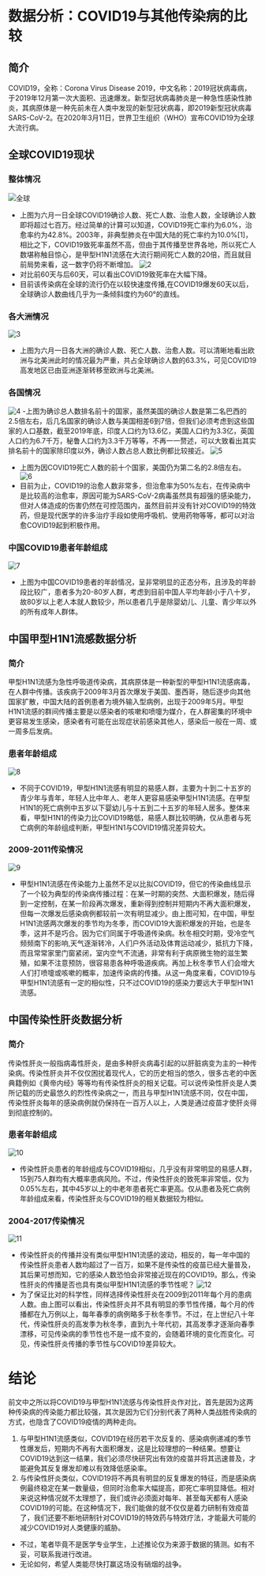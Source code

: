 # 数据分析：COVID19与其他传染病的比较
## 简介
COVID19，全称：Corona Virus Disease 2019，中文名称：2019冠状病毒病，于2019年12月第一次大面积、迅速爆发。新型冠状病毒肺炎是一种急性感染性肺炎，其病原体是一种先前未在人类中发现的新型冠状病毒，即2019新型冠状病毒SARS-CoV-2。在2020年3月11日，世界卫生组织（WHO）宣布COVID19为全球大流行病。
## 全球COVID19现状
### 整体情况
![全球](https://github.com/JCM-lsy/COVID19_H1N1_HV_DataAnalyze/blob/master/images/1.png)
- 上图为六月一日全球COVID19确诊人数、死亡人数、治愈人数，全球确诊人数即将超过七百万。经过简单的计算可以知道，COVID19死亡率约为6.0%，治愈率约为42.8%。2003年，非典型肺炎在中国大陆的死亡率约为10.0%[1]，相比之下，COVID19致死率虽然不高，但由于其传播至世界各地，所以死亡人数堪称触目惊心，是甲型H1N1流感在大流行期间死亡人数的20倍，而且就目前局势来看，这一数字仍将不断增加。
![2](https://github.com/JCM-lsy/COVID19_H1N1_HV_DataAnalyze/blob/master/images/2.png)
- 对比前60天与后60天，可以看出COVID19致死率在大幅下降。
- 目前该传染病在全球的流行仍在以较快速度传播,在COVID19爆发60天以后，全球确诊人数曲线几乎为一条倾斜度约为60°的直线。
### 各大洲情况
![3](https://github.com/JCM-lsy/COVID19_H1N1_HV_DataAnalyze/blob/master/images/3.png)
- 上图为六月一日各大洲的确诊人数、死亡人数、治愈人数。可以清晰地看出欧洲与北美洲此时的情况最为严重，共占全球确诊人数的63.3%，可见COVID19高发地区已由亚洲逐渐转移至欧洲与北美洲。
### 各国情况
![4](https://github.com/JCM-lsy/COVID19_H1N1_HV_DataAnalyze/blob/master/images/4.png)
-上图为确诊总人数排名前十的国家，虽然美国的确诊人数是第二名巴西的2.5倍左右，后几名国家的确诊人数与美国相差6到7倍，但我们必须考虑到这些国家的人口基数，截至2019年底，印度人口约为13.6亿，美国人口约为3.3亿，英国人口约为6.7千万，秘鲁人口约为3.3千万等等，不再一一赘述，可以大致看出其实排名前十的国家除印度以外，确诊人数占总人数比例都比较接近。
![5](https://github.com/JCM-lsy/COVID19_H1N1_HV_DataAnalyze/blob/master/images/5.png)
- 上图为因COVID19死亡人数的前十个国家，美国仍为第二名的2.8倍左右。
![6](https://github.com/JCM-lsy/COVID19_H1N1_HV_DataAnalyze/blob/master/images/6.png)
- 目前为止，COVID19的治愈人数非常多，但治愈率为50%左右，在传染病中是比较高的治愈率，原因可能为SARS-CoV-2病毒虽然具有超强的感染能力，但对人体造成的伤害仍然在可控范围内，虽然目前并没有针对COVID19的特效药，但是现代医学的许多治疗手段如使用呼吸机、使用药物等等，都可以对治愈COVID19起到积极作用。
### 中国COVID19患者年龄组成
![7](https://github.com/JCM-lsy/COVID19_H1N1_HV_DataAnalyze/blob/master/images/7.png)
- 上图为中国COVID19患者的年龄情况，呈非常明显的正态分布，且涉及的年龄段比较广，患者多为20-80岁人群，考虑到目前中国人平均年龄小于八十岁，故80岁以上老人本就人数较少，所以患者几乎是除婴幼儿、儿童、青少年以外的所有成年人群体。
## 中国甲型H1N1流感数据分析
### 简介
甲型H1N1流感为急性呼吸道传染病，其病原体是一种新型的甲型H1N1流感病毒，在人群中传播。该疾病于2009年3月首次爆发于美国、墨西哥，随后逐步向其他国家扩散，中国大陆的首例患者为境外输入型病例，出现于2009年5月。甲型H1N1流感的群间传播主要是以感染者的咳嗽和喷嚏为媒介，在人群密集的环境中更容易发生感染，感染者有可能在出现症状前感染其他人，感染后一般在一周、或一周多后发病。
### 患者年龄组成
![8](https://github.com/JCM-lsy/COVID19_H1N1_HV_DataAnalyze/blob/master/images/8.png)
- 不同于COVID19，甲型H1N1流感有明显的易感人群，主要为十到二十五岁的青少年与青年，年轻人比中年人、老年人更容易感染甲型H1N1流感。在甲型H1N1的死亡病例中五岁以下婴幼儿与十五到二十五岁的年轻人居多。整体来看，甲型H1N1的传染力比COVID19略低，易感人群比较明确，仅从患者与死亡病例的年龄组成判断，甲型H1N1与COVID19情况差异较大。
### 2009-2011传染情况
![9](https://github.com/JCM-lsy/COVID19_H1N1_HV_DataAnalyze/blob/master/images/9.png)
- 甲型H1N1流感在传染能力上虽然不足以比拟COVID19，但它的传染曲线显示了一个较为典型的传染病传播过程：在某一时期的突然、大面积爆发，随后得到一定控制，在某一阶段再次爆发，重新得到控制并短期内不再大面积爆发，但每一次爆发后感染病例都较前一次有明显减少。由上图可知，在中国，甲型H1N1流感两次爆发的季节均为冬季，而COVID19大面积爆发的开始，也是冬季，这并不是巧合。因为它们同属于呼吸道传染病。秋冬相交时期，受冷空气频频南下的影响,天气逐渐转冷，人们户外活动及体育运动减少，抵抗力下降，而且常常家里门窗紧闭，室内空气不流通，非常有利于病原微生物的滋生繁殖，如果不注意预防，很容易患各种呼吸道疾病。再加上秋冬季节人们会增大人们打喷嚏或咳嗽的概率，加速传染病的传播。从这一角度来看，COVID19与甲型H1N1流感有一定的相似性，只不过COVID19的感染力要远大于甲型H1N1流感。
## 中国传染性肝炎数据分析
### 简介
传染性肝炎一般指病毒性肝炎，是由多种肝炎病毒引起的以肝脏病变为主的一种传染病。传染性肝炎并不仅仅困扰着现代人，它的历史相当的悠久，很多古老的中医典籍例如《黄帝内经》等等均有传染性肝炎的相关记载。可以说传染性肝炎是人类所记载的历史最悠久的烈性传染病之一，而且与甲型H1N1流感不同，仅在中国，传染性肝炎每年的感染病例就仍保持在一百万人以上，人类是通过疫苗才使肝炎得到彻底控制的。
### 患者年龄组成
![10](https://github.com/JCM-lsy/COVID19_H1N1_HV_DataAnalyze/blob/master/images/10.png)
- 传染性肝炎患者的年龄组成与COVID19相似，几乎没有非常明显的易感人群，15到75人群均有大概率患病风险。不过，传染性肝炎的致死率非常低，仅为0.05%左右，其中45岁以上的中老年患者死亡率更高。仅从患者及死亡病例年龄组成来看，传染性肝炎与COVID19的相关数据较为相似。
### 2004-2017传染情况
![11](https://github.com/JCM-lsy/COVID19_H1N1_HV_DataAnalyze/blob/master/images/11.png)
- 传染性肝炎的传播并没有类似甲型H1N1流感的波动，相反的，每一年中国的传染性肝炎患者人数均超过了一百万，如果不是传染性的疫苗已经大量普及，其后果可想而知，它的感染人数恐怕会非常接近现在的COVID19。那么，传染性肝炎的传播是否也具有类似甲型H1N1流感的季节性呢？
![12](https://github.com/JCM-lsy/COVID19_H1N1_HV_DataAnalyze/blob/master/images/12.png)
- 为了保证比对的科学性，同样选择传染性肝炎在2009到2011年每个月的患病人数。由上图可以看出，传染性肝炎并不具有明显的季节性传播，每个月的传播都在九万例以上，每年春季的病例略多于秋冬季节。不过，在上世纪八十年代，传染性肝炎的高发季为秋冬季，直到九十年代初，其高发季才逐渐向春季漂移，可见传染病的季节性也不是一成不变的，会随着环境的变化而变化。可见，传染性肝炎传播的季节性与COVID19差异较大。
# 结论
前文中之所以将COVID19与甲型H1N1流感与传染性肝炎作对比，首先是因为这两种传染病的传染能力都比较强，其次是因为它们分别代表了两种人类战胜传染病的方式，也隐含了COVID19疫情的两种走向。
1. 与甲型H1N1流感类似，COVID19在经历若干次反复的、感染病例递减的季节性爆发后，短期内不再有大面积爆发，这是比较理想的一种结果。想要让COVID19达到这一结果，我们必须尽快研究出有效的疫苗并将其迅速普及，才能避免其反复爆发却难以有效降低感染率。
2. 与传染性肝炎类似，COVID19将不再具有明显的反复爆发的特征，而是感染病例最终稳定在某一数量级，但同时治愈率大幅提高，即死亡率明显降低。相对来说这种情况就不太理想了，我们或许必须面对每年、甚至每天都有人感染COVID19的可能。在这种情况下，我们能做的就不仅仅是着力研制有效疫苗了，我们还要不断地研制针对COVID19的特效药与特效疗法，才能最大可能的减少COVID19对人类健康的威胁。

- 不过，笔者毕竟不是医学专业学生，上述推论仅为来源于数据的猜测。如有不妥，可联系我进行改进。
- 无论如何，希望人类能尽快打赢这场没有硝烟的战争。
